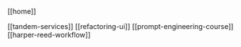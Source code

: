 [[home]]

[[tandem-services]]
[[refactoring-ui]]
[[prompt-engineering-course]]
[[harper-reed-workflow]]
